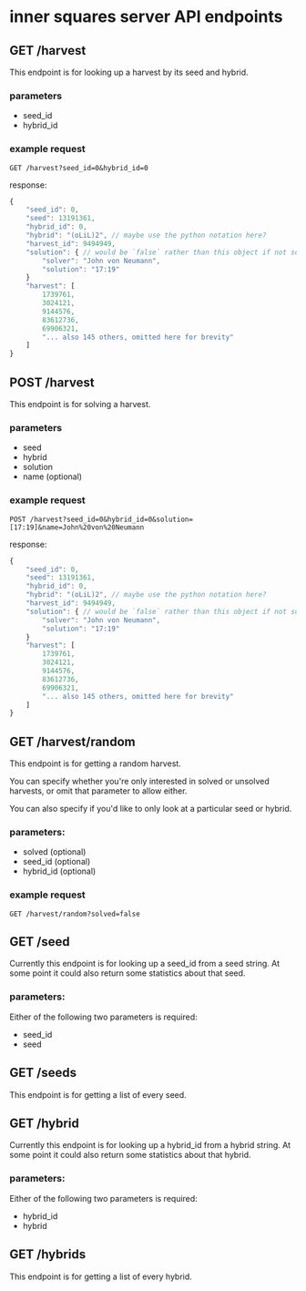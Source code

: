 # inner squares server API endpoints

## GET /harvest

This endpoint is for looking up a harvest by its seed and hybrid.

### parameters

*	seed_id
*	hybrid_id

### example request

`GET /harvest?seed_id=0&hybrid_id=0`

response:

```js
{
	"seed_id": 0,
	"seed": 13191361,
	"hybrid_id": 0,
	"hybrid": "(oLiL)2", // maybe use the python notation here?
	"harvest_id": 9494949,
	"solution": { // would be `false` rather than this object if not solved
		"solver": "John von Neumann",
		"solution": "17:19"
	}
	"harvest": [
		1739761,
		3024121,
		9144576,
		83612736,
		69906321,
		"... also 145 others, omitted here for brevity"
	]
}
```

## POST /harvest

This endpoint is for solving a harvest.

### parameters

*	seed
*	hybrid
*	solution
*	name (optional)

### example request

`POST /harvest?seed_id=0&hybrid_id=0&solution=[17:19]&name=John%20von%20Neumann`

response:

```js
{
	"seed_id": 0,
	"seed": 13191361,
	"hybrid_id": 0,
	"hybrid": "(oLiL)2", // maybe use the python notation here?
	"harvest_id": 9494949,
	"solution": { // would be `false` rather than this object if not solved
		"solver": "John von Neumann",
		"solution": "17:19"
	}
	"harvest": [
		1739761,
		3024121,
		9144576,
		83612736,
		69906321,
		"... also 145 others, omitted here for brevity"
	]
}
```

## GET /harvest/random

This endpoint is for getting a random harvest.

You can specify whether you're only interested in solved or unsolved harvests, or omit that parameter to allow either.

You can also specify if you'd like to only look at a particular seed or hybrid.

### parameters:

*	solved (optional)
*	seed_id (optional)
*	hybrid_id (optional)

### example request

`GET /harvest/random?solved=false`

## GET /seed

Currently this endpoint is for looking up a seed_id from a seed string. At some point it could also return some statistics about that seed.

### parameters:

Either of the following two parameters is required:

*	seed_id
* seed

## GET /seeds

This endpoint is for getting a list of every seed.


## GET /hybrid

Currently this endpoint is for looking up a hybrid_id from a hybrid string. At some point it could also return some statistics about that hybrid.

### parameters:

Either of the following two parameters is required:

*	hybrid_id
* hybrid

## GET /hybrids

This endpoint is for getting a list of every hybrid.
